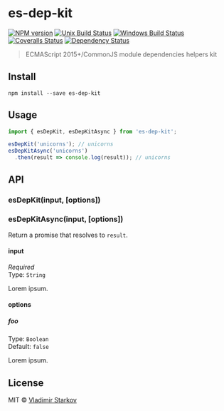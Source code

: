 # es-dep-kit

[![NPM version][npm-image]][npm-url]
[![Unix Build Status][travis-image]][travis-url]
[![Windows Build Status][appveyor-image]][appveyor-url]
[![Coveralls Status][coveralls-image]][coveralls-url]
[![Dependency Status][depstat-image]][depstat-url]

> ECMAScript 2015+/CommonJS module dependencies helpers kit

## Install

    npm install --save es-dep-kit

## Usage

```js
import { esDepKit, esDepKitAsync } from 'es-dep-kit';

esDepKit('unicorns'); // unicorns
esDepKitAsync('unicorns')
  .then(result => console.log(result)); // unicorns
```

## API

### esDepKit(input, [options])

### esDepKitAsync(input, [options])

Return a promise that resolves to `result`.

#### input

*Required*  
Type: `String`

Lorem ipsum.

#### options

##### foo

Type: `Boolean`  
Default: `false`

Lorem ipsum.

## License

MIT © [Vladimir Starkov](https://iamstarkov.com)

[npm-url]: https://npmjs.org/package/es-dep-kit
[npm-image]: https://img.shields.io/npm/v/es-dep-kit.svg?style=flat-square

[travis-url]: https://travis-ci.org/iamstarkov/es-dep-kit
[travis-image]: https://img.shields.io/travis/iamstarkov/es-dep-kit.svg?style=flat-square&label=unix

[appveyor-url]: https://ci.appveyor.com/project/iamstarkov/es-dep-kit
[appveyor-image]: https://img.shields.io/appveyor/ci/iamstarkov/es-dep-kit.svg?style=flat-square&label=windows

[coveralls-url]: https://coveralls.io/r/iamstarkov/es-dep-kit
[coveralls-image]: https://img.shields.io/coveralls/iamstarkov/es-dep-kit.svg?style=flat-square

[depstat-url]: https://david-dm.org/iamstarkov/es-dep-kit
[depstat-image]: https://david-dm.org/iamstarkov/es-dep-kit.svg?style=flat-square
